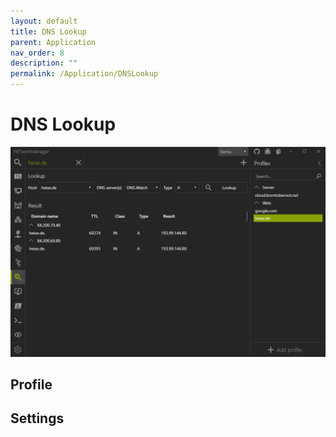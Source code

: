 ```yaml
---
layout: default
title: DNS Lookup
parent: Application
nav_order: 8
description: ""
permalink: /Application/DNSLookup
---
```


# DNS Lookup

![DNSLookup](08_DNSLookup.png)

## Profile

## Settings